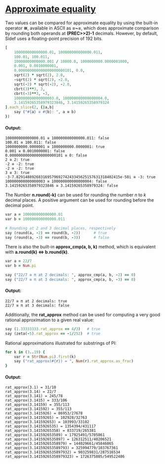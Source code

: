 [1]: https://rosettacode.org/wiki/Approximate_equality

# [Approximate equality][1]

Two values can be compared for approximate equality by using the built-in operator **≅**, available in ASCII as **=~=**, which does approximate comparison by rounding both operands at **(PREC&gt;&gt;2)-1** decimals. However, by default, Sidef uses a floating-point precision of 192 bits.

```ruby
[
    100000000000000.01, 100000000000000.011,
    100.01, 100.011,
    10000000000000.001 / 10000.0, 1000000000.0000001000,
    0.001, 0.0010000001,
    0.000000000000000000000101, 0.0,
    sqrt(2) * sqrt(2), 2.0,
    -sqrt(2) * sqrt(2), -2.0,
    sqrt(-2) * sqrt(-2), -2.0,
    cbrt(3)**3, 3,
    cbrt(-3)**3, -3,
    100000000000000003.0, 100000000000000004.0,
    3.14159265358979323846, 3.14159265358979324
].each_slice(2, {|a,b|
    say ("#{a} ≅ #{b}: ", a ≅ b)
})
```

#### Output:
```
100000000000000.01 ≅ 100000000000000.011: false
100.01 ≅ 100.011: false
1000000000.0000001 ≅ 1000000000.0000001: true
0.001 ≅ 0.0010000001: false
0.000000000000000000000101 ≅ 0: false
2 ≅ 2: true
-2 ≅ -2: true
-2 ≅ -2: true
3 ≅ 3: true
-3-7.82914889268316957969274243345625157631318402415e-58i ≅ -3: true
100000000000000003 ≅ 100000000000000004: false
3.14159265358979323846 ≅ 3.14159265358979324: false
```


The Number **n.round(-k)** can be used for rounding the number *n* to *k* decimal places. A positive argument can be used for rounding before the decimal point.

```ruby
var a = 100000000000000.01
var b = 100000000000000.011
 
# Rounding at 2 and 3 decimal places, respectively
say (round(a, -2) == round(b, -2))      # true
say (round(a, -3) == round(b, -3))      # false
```


There is also the built-in **approx\_cmp(a, b, k)** method, which is equivalent with **a.round(k) &lt;=&gt; b.round(k)**.

```ruby
var a = 22/7
var b = Num.pi
 
say ("22/7 ≅ π at 2 decimals: ", approx_cmp(a, b, -2) == 0)
say ("22/7 ≅ π at 3 decimals: ", approx_cmp(a, b, -3) == 0)
```

#### Output:
```
22/7 ≅ π at 2 decimals: true
22/7 ≅ π at 3 decimals: false
```


Additionally, the **rat\_approx** method can be used for computing a very good rational approximation to a given real value:

```ruby
say (1.33333333.rat_approx == 4/3)   # true
say (zeta(-5).rat_approx == -1/252)  # true
```


Rational approximations illustrated for substrings of PI:

```ruby
for k in (3..19) {
    var r = Str(Num.pi).first(k)
    say ("rat_approx(#{r}) = ", Num(r).rat_approx.as_frac)
}
```

#### Output:
```
rat_approx(3.1) = 31/10
rat_approx(3.14) = 22/7
rat_approx(3.141) = 245/78
rat_approx(3.1415) = 333/106
rat_approx(3.14159) = 355/113
rat_approx(3.141592) = 355/113
rat_approx(3.1415926) = 86953/27678
rat_approx(3.14159265) = 102928/32763
rat_approx(3.141592653) = 103993/33102
rat_approx(3.1415926535) = 1354394/431117
rat_approx(3.14159265358) = 833719/265381
rat_approx(3.141592653589) = 17925491/5705861
rat_approx(3.1415926535897) = 126312511/40206521
rat_approx(3.14159265358979) = 144029661/45846065
rat_approx(3.141592653589793) = 325994779/103767361
rat_approx(3.1415926535897932) = 903259831/287516534
rat_approx(3.14159265358979323) = 1726375805/549522486
```
